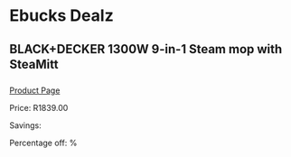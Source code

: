 
# Ebucks Dealz
## BLACK+DECKER 1300W 9-in-1 Steam mop with SteaMitt
[Product Page](https://www.ebucks.com/web/shop/productSelected.do?prodId=1010956384&catId=998409624)

Price: R1839.00

Savings: 

Percentage off: %
	